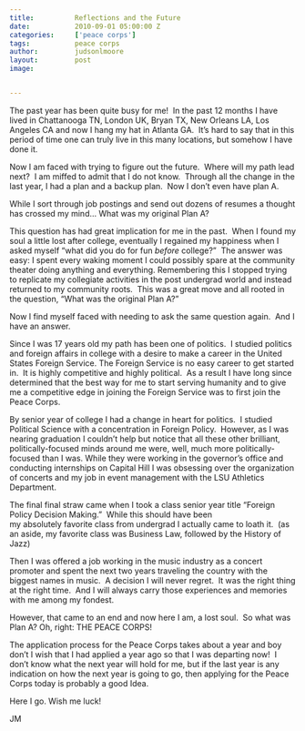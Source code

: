 ```yaml
---
title:			Reflections and the Future
date:			2010-09-01 05:00:00 Z
categories:		['peace corps']
tags:			peace corps
author:			judsonlmoore
layout:			post
image:			


---
```


The past year has been quite busy for me!  In the past 12 months I have lived in Chattanooga TN, London UK, Bryan TX, New Orleans LA, Los Angeles CA and now I hang my hat in Atlanta GA.  It’s hard to say that in this period of time one can truly live in this many locations, but somehow I have done it.

Now I am faced with trying to figure out the future.  Where will my path lead next?  I am miffed to admit that I do not know.  Through all the change in the last year, I had a plan and a backup plan.  Now I don’t even have plan A.

While I sort through job postings and send out dozens of resumes a thought has crossed my mind… What was my original Plan A?

This question has had great implication for me in the past.  When I found my soul a little lost after college, eventually I regained my happiness when I asked myself “what did you do for fun _before_ college?”  The answer was easy: I spent every waking moment I could possibly spare at the community theater doing anything and everything. Remembering this I stopped trying to replicate my collegiate activities in the post undergrad world and instead returned to my community roots.  This was a great move and all rooted in the question, “What was the original Plan A?”

Now I find myself faced with needing to ask the same question again.  And I have an answer.

Since I was 17 years old my path has been one of politics.  I studied politics and foreign affairs in college with a desire to make a career in the United States Foreign Service. The Foreign Service is no easy career to get started in.  It is highly competitive and highly political.  As a result I have long since determined that the best way for me to start serving humanity and to give me a competitive edge in joining the Foreign Service was to first join the Peace Corps.

By senior year of college I had a change in heart for politics.  I studied Political Science with a concentration in Foreign Policy.  However, as I was nearing graduation I couldn’t help but notice that all these other brilliant, politically-focused minds around me were, well, much more politically-focused than I was. While they were working in the governor’s office and conducting internships on Capital Hill I was obsessing over the organization of concerts and my job in event management with the LSU Athletics Department.

The final final straw came when I took a class senior year title “Foreign Policy Decision Making.”  While this should have been my absolutely favorite class from undergrad I actually came to loath it.  (as an aside, my favorite class was Business Law, followed by the History of Jazz)

Then I was offered a job working in the music industry as a concert promoter and spent the next two years traveling the country with the biggest names in music.  A decision I will never regret.  It was the right thing at the right time.  And I will always carry those experiences and memories with me among my fondest.

However, that came to an end and now here I am, a lost soul.  So what was Plan A? Oh, right: THE PEACE CORPS!

The application process for the Peace Corps takes about a year and boy don’t I wish that I had applied a year ago so that I was departing now!  I don’t know what the next year will hold for me, but if the last year is any indication on how the next year is going to go, then applying for the Peace Corps today is probably a good Idea.

Here I go. Wish me luck!

JM
